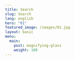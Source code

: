 ```yaml
---
title: Search
slug: Search
lang: english
hero: "01"
featured_image: /images/01.jpg
layout: basic
menu:
  main:
    post: magnifying-glass
    weight: 100
---
```



<link href="/pagefind/pagefind-ui.css" rel="stylesheet">
<script src="/pagefind/pagefind-ui.js"></script>
<div id="search"></div>
<script>
    window.addEventListener('DOMContentLoaded', (event) => {
        new PagefindUI({ element: "#search",
         showSubResults: true ,
         showImages: false
        });
    });
</script>